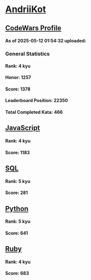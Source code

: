 # [AndriiKot](https://www.codewars.com/users/AndriiKot)

## [CodeWars Profile](https://www.codewars.com/users/AndriiKot)

#### As of 2025-05-12 01:54:32 uploaded:

### General Statistics

#### Rank: 4 kyu

#### Honor: 1257

#### Score: 1378

#### Leaderboard Position: 22350

#### Total Completed Kata: 466



## [JavaScript](https://github.com/AndriiKot/JavaScript__CodeWars)

#### Rank: 4 kyu

#### Score: 1183


## [SQL](https://github.com/AndriiKot/SQL__CodeWars)

#### Rank: 5 kyu

#### Score: 281


## [Python](https://github.com/AndriiKot/Python__CodeWars)

#### Rank: 5 kyu

#### Score: 641


## [Ruby](https://github.com/AndriiKot/Ruby__CodeWars)

#### Rank: 4 kyu

#### Score: 683

